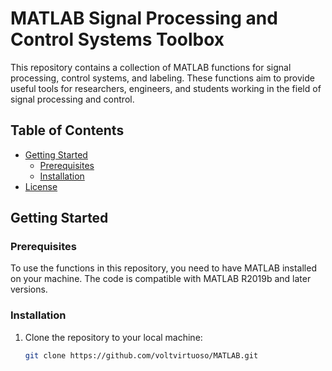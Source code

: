 # MATLAB Signal Processing and Control Systems Toolbox

This repository contains a collection of MATLAB functions for signal processing, control systems, and labeling. These functions aim to provide useful tools for researchers, engineers, and students working in the field of signal processing and control.

## Table of Contents

- [Getting Started](#getting-started)
  - [Prerequisites](#prerequisites)
  - [Installation](#installation)
- [License](#license)

## Getting Started

### Prerequisites

To use the functions in this repository, you need to have MATLAB installed on your machine. The code is compatible with MATLAB R2019b and later versions.

### Installation

1. Clone the repository to your local machine:

   ```bash
   git clone https://github.com/voltvirtuoso/MATLAB.git

